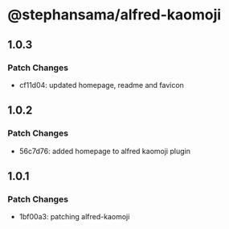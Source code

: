 # @stephansama/alfred-kaomoji

## 1.0.3

### Patch Changes

- cf11d04: updated homepage, readme and favicon

## 1.0.2

### Patch Changes

- 56c7d76: added homepage to alfred kaomoji plugin

## 1.0.1

### Patch Changes

- 1bf00a3: patching alfred-kaomoji
